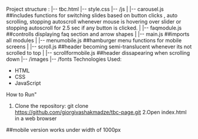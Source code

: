 Project structure :
|-- tbc.html
|-- style.css
|-- /js
| |-- carousel.js ##includes functions for switching slides based on button clicks , auto scrolling, stopping autoscroll whenever mouse is hovering over slider or stopping autoscroll for 2.5 sec if any button is clicked.
| |-- faqmodule.js  ##controlls displaying faq section and arrow shapes
| |-- main.js  ##imports all modules
| |-- menumobile.js   ##hamburger menu functions for mobile screens
| |-- scroll.js   ##header becoming semi-translucent whenever its not scrolled to top
| |-- scrollformobile.js  ##header dissapearing when scrolling down 
|-- /images
|-- /fonts
Technologies Used:

- HTML
- CSS
- JavaScript

How to Run"

  1. Clone the repository:
   git clone https://github.com/giorgivashakmadze/tbc-page.git
  2.Open index.html in a web browser

##mobile version works under width of 1000px
